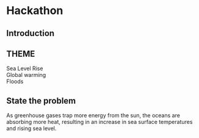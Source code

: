 # **Hackathon**

## **Introduction**



## **THEME**
Sea Level Rise  
Global warming  
Floods


## **State the problem**
As greenhouse gases trap more energy from the sun, the oceans are absorbing more heat, resulting in an increase in sea surface temperatures and rising sea level.


